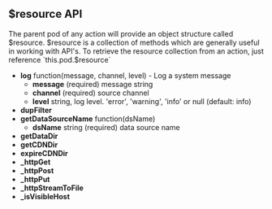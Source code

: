 ## $resource API

The parent pod of any action will provide an object structure called $resource.  $resource is a collection of methods which are generally useful in working with API's.  To retrieve the resource collection from an action, just reference `this.pod.$resource`

* **log** function(message, channel, level) - Log a system message
  * **message** (required) message string
  * **channel** (required) source channel
  * **level**  string, log level.  'error', 'warning', 'info' or null (default: info)
* **dupFilter**
* **getDataSourceName** function(dsName)
  * **dsName** string (required) data source name
* **getDataDir**
* **getCDNDir**
* **expireCDNDir**
* **_httpGet**
* **_httpPost**
* **_httpPut**
* **_httpStreamToFile**
* **_isVisibleHost**

